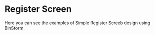 # Register Screen

Here you can see the examples of Simple Register Screeb design using BinStorm.

<snack-preview snack-name="register" />